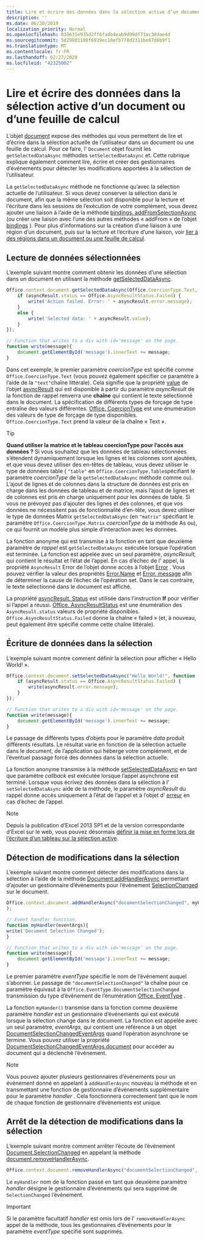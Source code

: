 ```yaml
---
title: Lire et écrire des données dans la sélection active d’un document ou d’une feuille de calcul
description: ''
ms.date: 06/20/2019
localization_priority: Normal
ms.openlocfilehash: 039631e935d2ff6fadb4eab9d99df73ac30dae4d
ms.sourcegitcommit: 5d29801180f6939ec10efb778d2311be67d8b9f1
ms.translationtype: MT
ms.contentlocale: fr-FR
ms.lasthandoff: 02/27/2020
ms.locfileid: "42325002"
---
```

# <a name="read-and-write-data-to-the-active-selection-in-a-document-or-spreadsheet"></a>Lire et écrire des données dans la sélection active d’un document ou d’une feuille de calcul

L’objet [document](/javascript/api/office/office.document) expose des méthodes qui vous permettent de lire et d’écrire dans la sélection actuelle de l’utilisateur dans un document ou une feuille de calcul. Pour ce faire, l' `Document` objet fournit les `getSelectedDataAsync` méthodes `setSelectedDataAsync` et. Cette rubrique explique également comment lire, écrire et créer des gestionnaires d’événements pour détecter les modifications apportées à la sélection de l’utilisateur.

La `getSelectedDataAsync` méthode ne fonctionne qu’avec la sélection actuelle de l’utilisateur. Si vous devez conserver la sélection dans le document, afin que la même sélection soit disponible pour la lecture et l’écriture dans les sessions de l’exécution de votre complément, vous devez ajouter une liaison à l’aide de la méthode [bindings. addFromSelectionAsync](/javascript/api/office/office.bindings#addfromselectionasync-bindingtype--options--callback-) (ou créer une liaison avec l’une des autres méthodes « addFrom » de l’objet [bindings](/javascript/api/office/office.bindings) ). Pour plus d’informations sur la création d’une liaison à une région d’un document, puis sur la lecture et l’écriture d’une liaison, voir [lier à des régions dans un document ou une feuille de calcul](bind-to-regions-in-a-document-or-spreadsheet.md).


## <a name="read-selected-data"></a>Lecture de données sélectionnées


L’exemple suivant montre comment obtenir les données d’une sélection dans un document en utilisant la méthode [getSelectedDataAsync](/javascript/api/office/office.document#getselecteddataasync-coerciontype--options--callback-).


```js
Office.context.document.getSelectedDataAsync(Office.CoercionType.Text, function (asyncResult) {
    if (asyncResult.status == Office.AsyncResultStatus.Failed) {
        write('Action failed. Error: ' + asyncResult.error.message);
    }
    else {
        write('Selected data: ' + asyncResult.value);
    }
});

// Function that writes to a div with id='message' on the page.
function write(message){
    document.getElementById('message').innerText += message; 
}
```

Dans cet exemple, le premier paramètre _coercionType_ est spécifié comme `Office.CoercionType.Text` (vous pouvez également spécifier ce paramètre à l’aide de la `"text"`chaîne littérale). Cela signifie que la propriété [value](/javascript/api/office/office.asyncresult#status) de l’objet [asyncResult](/javascript/api/office/office.asyncresult) qui est disponible à partir du paramètre _asyncResult_ de la fonction de rappel renverra une **chaîne** qui contient le texte sélectionné dans le document. La spécification de différents types de forçage de type entraîne des valeurs différentes. [Office. CoercionType](/javascript/api/office/office.coerciontype) est une énumération des valeurs de type de forçage de type disponibles. `Office.CoercionType.Text` prend la valeur de la chaîne « Text ».


> [!TIP]
> **Quand utiliser la matrice et le tableau coercionType pour l’accès aux données ?** Si vous souhaitez que les données de tableau sélectionnées s’étendent dynamiquement lorsque les lignes et les colonnes sont ajoutées, et que vous devez utiliser des en-têtes de tableau, vous devez utiliser le type de données table ( `"table"` en `Office.CoercionType.Table`spécifiant le paramètre _coercionType_ de la `getSelectedDataAsync` méthode comme ou). L’ajout de lignes et de colonnes dans la structure de données est pris en charge dans les données de tableau et de matrice, mais l’ajout de lignes et de colonnes est pris en charge uniquement pour les données de table. Si vous ne prévoyez pas d’ajouter des lignes et des colonnes, et que vos données ne nécessitent pas de fonctionnalité d’en-tête, vous devez utiliser le type de données Matrix `getSelectedDataAsync` (en `"matrix"` spécifiant le paramètre `Office.CoercionType.Matrix` _coercionType_ de la méthode As ou), ce qui fournit un modèle plus simple d’interaction avec les données.

La fonction anonyme qui est transmise à la fonction en tant que deuxième paramètre de _rappel_ est `getSelectedDataAsync` exécutée lorsque l’opération est terminée. La fonction est appelée avec un seul paramètre, _asyncResult_, qui contient le résultat et l’état de l’appel. En cas d’échec de l' [](/javascript/api/office/office.asyncresult#asynccontext) appel, la propriété `AsyncResult` Error de l’objet donne accès à l’objet [Error](/javascript/api/office/office.error) . Vous pouvez vérifier la valeur des propriétés [Error.Name](/javascript/api/office/office.error#name) et [Error. message](/javascript/api/office/office.error#message) afin de déterminer la cause de l’échec de l’opération set. Dans le cas contraire, le texte sélectionné dans le document est affiché.

La propriété [asyncResult. Status](/javascript/api/office/office.asyncresult#error) est utilisée dans l’instruction **If** pour vérifier si l’appel a réussi. [Office. AsyncResultStatus](/javascript/api/office/office.asyncresult#status) est une énumération des `AsyncResult.status` valeurs de propriété disponibles. `Office.AsyncResultStatus.Failed` donne la chaîne « failed » (et, à nouveau, peut également être spécifié comme cette chaîne littérale).


## <a name="write-data-to-the-selection"></a>Écriture de données dans la sélection


L’exemple suivant montre comment définir la sélection pour afficher « Hello World! ».


```js
Office.context.document.setSelectedDataAsync("Hello World!", function (asyncResult) {
    if (asyncResult.status == Office.AsyncResultStatus.Failed) {
        write(asyncResult.error.message);
    }
});

// Function that writes to a div with id='message' on the page.
function write(message){
    document.getElementById('message').innerText += message;
}
```

Le passage de différents types d’objets pour le paramètre  _data_ produit différents résultats. Le résultat varie en fonction de la sélection actuelle dans le document, de l’application qui héberge votre complément, et de l’éventuel passage forcé des données dans la sélection actuelle.

La fonction anonyme transmise à la méthode [setSelectedDataAsync](/javascript/api/office/office.document#setselecteddataasync-data--options--callback-) en tant que paramètre _callback_ est exécutée lorsque l’appel asynchrone est terminé. Lorsque vous écrivez des données dans la sélection à l' `setSelectedDataAsync` aide de la méthode, le paramètre _asyncResult_ du rappel donne accès uniquement à l’état de l’appel et à l’objet d' [erreur](/javascript/api/office/office.error) en cas d’échec de l’appel.

> [!NOTE]
> Depuis la publication d’Excel 2013 SP1 et de la version correspondante d’Excel sur le web, vous pouvez désormais [définir la mise en forme lors de l’écriture d’un tableau sur la sélection active](../excel/excel-add-ins-tables.md).


## <a name="detect-changes-in-the-selection"></a>Détection de modifications dans la sélection


L’exemple suivant montre comment détecter des modifications dans la sélection à l’aide de la méthode [Document.addHandlerAsync](/javascript/api/office/office.document#addhandlerasync-eventtype--handler--options--callback-) permettant d’ajouter un gestionnaire d’événements pour l’événement [SelectionChanged](/javascript/api/office/office.documentselectionchangedeventargs) sur le document.


```js
Office.context.document.addHandlerAsync("documentSelectionChanged", myHandler, function(result){}
);

// Event handler function.
function myHandler(eventArgs){
write('Document Selection Changed');
}

// Function that writes to a div with id='message' on the page.
function write(message){
    document.getElementById('message').innerText += message;
}
```

Le premier paramètre _eventType_ spécifie le nom de l’événement auquel s’abonner. Le passage de `"documentSelectionChanged"` la chaîne pour ce paramètre équivaut à la `Office.EventType.DocumentSelectionChanged` transmission du type d’événement de l’énumération [Office. EventType](/javascript/api/office/office.eventtype) .

La fonction `myHander()` transmise dans la fonction comme deuxième paramètre _handler_ est un gestionnaire d’événements qui est exécuté lorsque la sélection change dans le document. La fonction est appelée avec un seul paramètre, _eventArgs_, qui contient une référence à un objet [DocumentSelectionChangedEventArgs](/javascript/api/office/office.documentselectionchangedeventargs) quand l’opération asynchrone se termine. Vous pouvez utiliser la propriété [DocumentSelectionChangedEventArgs.document](/javascript/api/office/office.documentselectionchangedeventargs#document) pour accéder au document qui a déclenché l’événement.


> [!NOTE]
> Vous pouvez ajouter plusieurs gestionnaires d’événements pour un événement donné en appelant à `addHandlerAsync` nouveau la méthode et en transmettant une fonction de gestionnaire d’événements supplémentaire pour le paramètre _handler_ . Cela fonctionnera correctement tant que le nom de chaque fonction de gestionnaire d’événements est unique.


## <a name="stop-detecting-changes-in-the-selection"></a>Arrêt de la détection de modifications dans la sélection


L’exemple suivant montre comment arrêter l’écoute de l’événement [Document.SelectionChanged](/javascript/api/office/office.documentselectionchangedeventargs) en appelant la méthode [document.removeHandlerAsync](/javascript/api/office/office.document#removehandlerasync-eventtype--options--callback-).


```js
Office.context.document.removeHandlerAsync("documentSelectionChanged", {handler:myHandler}, function(result){});
```

Le `myHandler` nom de la fonction passé en tant que deuxième paramètre _handler_ désigne le gestionnaire d’événements qui sera supprimé de `SelectionChanged` l’événement.


> [!IMPORTANT]
> Si le paramètre facultatif _handler_ est omis lors de l' `removeHandlerAsync` appel de la méthode, tous les gestionnaires d’événements pour le paramètre _eventType_ spécifié sont supprimés.
